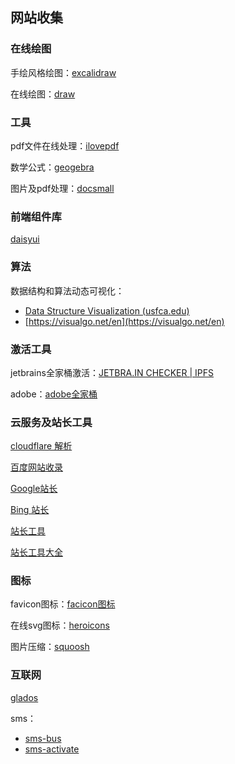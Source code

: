 ## 网站收集



### 在线绘图

手绘风格绘图：[excalidraw](https://excalidraw.com/)

在线绘图：[draw](https://www.draw.io/)



### 工具

pdf文件在线处理：[ilovepdf](https://www.ilovepdf.com)

数学公式：[geogebra](https://www.geogebra.org/)

图片及pdf处理：[docsmall](https://docsmall.com)


### 前端组件库

[daisyui](https://daisyui.com/)


### 算法

数据结构和算法动态可视化：

- [Data Structure Visualization (usfca.edu)](https://www.cs.usfca.edu/~galles/visualization/Algorithms.html)
- [https://visualgo.net/en](https://visualgo.net/en)



### 激活工具

jetbrains全家桶激活：[JETBRA.IN CHECKER | IPFS](https://3.jetbra.in/)

adobe：[adobe全家桶](https://www.weibo.com/vposy)



### 云服务及站长工具

[cloudflare 解析](https://www.cloudflare.com/)

[百度网站收录](https://ziyuan.baidu.com/linksubmit/url) 

[Google站长](https://search.google.com/search-console) 

[Bing 站长](https://www.bing.com/toolbox/webmaster) 

[站长工具](http://tool.chinaz.com/) 

[站长工具大全](http://tool.lusongsong.com/)



### 图标

favicon图标：[facicon图标](https://freeware.iconfactory.com/)

在线svg图标：[heroicons](https://heroicons.com/)

图片压缩：[squoosh](https://squoosh.app/)



### 互联网

[glados](https://glados.rocks/)

sms：

- [sms-bus](https://sms-bus.com/)
- [sms-activate](https://sms-activate.org/cn)

